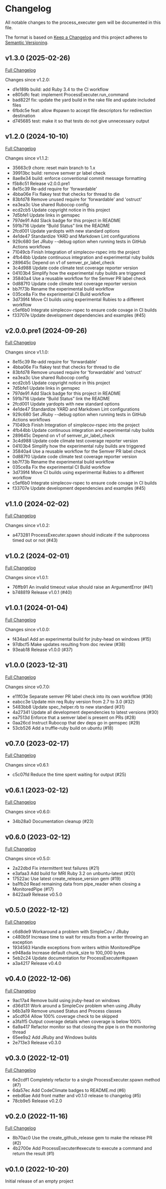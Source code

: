# Changelog

All notable changes to the process_executer gem will be documented in this file.

The format is based on [Keep a Changelog](https://keepachangelog.com/en/1.0.0/)
and this project adheres to [Semantic Versioning](https://semver.org/spec/v2.0.0.html).

## v1.3.0 (2025-02-26)

[Full Changelog](https://github.com/main-branch/process_executer/compare/v1.2.0..v1.3.0)

Changes since v1.2.0:

* d1e189b build: add Ruby 3.4 to the CI workflow
* e805dfc feat: implement ProcessExecuter.run_command
* bad822f fix: update the yard build in the rake file and update included files
* 6fbdc5e feat: allow #spawn to accept file descriptors for redirection destination
* d745685 test: make it so that tests do not give unnecessary output

## v1.2.0 (2024-10-10)

[Full Changelog](https://github.com/main-branch/process_executer/compare/v1.1.2..v1.2.0)

Changes since v1.1.2:

* 35663c9 chore: reset main branch to 1.x
* 39913bc build: remove semver pr label check
* 8ae8e34 build: enforce conventional commit message formatting
* f5b8c51 Release v2.0.0.pre1
* 8e15c39 Re-add require for 'forwardable'
* 4bba06e Fix flakey test that checks for thread to die
* 83bfd78 Remove unused require for 'forwardable' and 'ostruct'
* ea3ea3c Use shared Rubocop config
* ecd2cb5 Update copyright notice in this project
* 7d5bfe1 Update links in gemspec
* 797de91 Add Slack badge for this project in README
* 591b716 Update “Build Status” link the README
* 2fcd001 Update yardopts with new standard options
* 4e1de47 Standardize YARD and Markdown Lint configurations
* 929c680 Set JRuby --debug option when running tests in GitHub Actions workflows
* 71049cb Finish Integration of simplecov-rspec into the project
* 4fb44bb Update continuous integration and experimental ruby builds
* 289645c Depend on v1 of semver_pr_label_check
* 3c4d988 Update code climate test coverage reporter version
* 04103b4 Simplify how the experimental ruby builds are triggered
* 35840a4 Use a reusable workflow for the Semver PR label check
* 0d887f0 Update code climate test coverage reporter version
* bb7f73b Rename the experimental build workflow
* 035ce8a Fix the experimental CI Build workflow
* 3d739f4 Move CI builds using experimental Rubies to a different workflow
* c5ef6b0 Integrate simplecov-rspec to ensure code covage in CI builds
* f33707e Update development dependencies and examples (#45)

## v2.0.0.pre1 (2024-09-26)

[Full Changelog](https://github.com/main-branch/process_executer/compare/v1.1.0..v2.0.0.pre1)

Changes since v1.1.0:

* 8e15c39 Re-add require for 'forwardable'
* 4bba06e Fix flakey test that checks for thread to die
* 83bfd78 Remove unused require for 'forwardable' and 'ostruct'
* ea3ea3c Use shared Rubocop config
* ecd2cb5 Update copyright notice in this project
* 7d5bfe1 Update links in gemspec
* 797de91 Add Slack badge for this project in README
* 591b716 Update “Build Status” link the README
* 2fcd001 Update yardopts with new standard options
* 4e1de47 Standardize YARD and Markdown Lint configurations
* 929c680 Set JRuby --debug option when running tests in GitHub Actions workflows
* 71049cb Finish Integration of simplecov-rspec into the project
* 4fb44bb Update continuous integration and experimental ruby builds
* 289645c Depend on v1 of semver_pr_label_check
* 3c4d988 Update code climate test coverage reporter version
* 04103b4 Simplify how the experimental ruby builds are triggered
* 35840a4 Use a reusable workflow for the Semver PR label check
* 0d887f0 Update code climate test coverage reporter version
* bb7f73b Rename the experimental build workflow
* 035ce8a Fix the experimental CI Build workflow
* 3d739f4 Move CI builds using experimental Rubies to a different workflow
* c5ef6b0 Integrate simplecov-rspec to ensure code covage in CI builds
* f33707e Update development dependencies and examples (#45)

## v1.1.0 (2024-02-02)

[Full Changelog](https://github.com/main-branch/process_executer/compare/v1.0.2..v1.1.0)

Changes since v1.0.2:

* a473281 ProcessExecuter.spawn should indicate if the subprocess timed out or not (#43)

## v1.0.2 (2024-02-01)

[Full Changelog](https://github.com/main-branch/process_executer/compare/v1.0.1..v1.0.2)

Changes since v1.0.1:

* 76ffb91 An invalid timeout value should raise an ArgumentError (#41)
* b748819 Release v1.0.1 (#40)

## v1.0.1 (2024-01-04)

[Full Changelog](https://github.com/main-branch/process_executer/compare/v1.0.0..v1.0.1)

Changes since v1.0.0:

* f434aa1 Add an experimental build for jruby-head on windows (#15)
* 97dbcf5 Make updates resulting from doc review (#38)
* 93eab18 Release v1.0.0 (#37)

## v1.0.0 (2023-12-31)

[Full Changelog](https://github.com/main-branch/process_executer/compare/v0.7.0..v1.0.0)

Changes since v0.7.0:

* e11f03e Separate semver PR label check into its own workflow (#36)
* eabcc3e Update min req Ruby version from 2.7 to 3.0 (#32)
* 5483bb8 Update spec_helper.rb to new standard (#31)
* 4a27341 Update all development dependencies to latest versions (#30)
* ea7513d Enforce that a semver label is present on PRs (#28)
* 0aa26cd Instruct Rubocop that dev deps go in gemspec (#29)
* 53cb526 Add a truffle-ruby build on ubuntu (#18)

## v0.7.0 (2023-02-17)

[Full Changelog](https://github.com/main-branch/process_executer/compare/v0.6.1..v0.7.0)

Changes since v0.6.1:

* c5c07fd Reduce the time spent waiting for output (#25)

## v0.6.1 (2023-02-12)

[Full Changelog](https://github.com/main-branch/process_executer/compare/v0.6.0..v0.6.1)

Changes since v0.6.0:

* 34b28a0 Documentation cleanup (#23)

## v0.6.0 (2023-02-12)

[Full Changelog](https://github.com/main-branch/process_executer/compare/v0.5.0..v0.6.0)

Changes since v0.5.0:

* 2a22dbd Fix intermittent test failures (#21)
* e3afaa3 Add build for MRI Ruby 3.2 on unbuntu-latest (#20)
* 17522ac Use latest create_release_version gem (#19)
* ba1fb2d Read remaining data from pipe_reader when closing a MonitoredPipe (#17)
* 8422aa9 Release v0.5.0

## v0.5.0 (2022-12-12)

[Full Changelog](https://github.com/main-branch/process_executer/compare/v0.4.0...v0.5.0)

* c6d8de9 Workaround a problem with SimpleCov / JRuby
* c480b5f Increase time to wait for results from a writer throwing an exception
* 1934563 Handle exceptions from writers within MonitoredPipe
* e948ada Increase default chunk_size to 100_000 bytes
* 5eb2c24 Update documentation for ProcessExecuter#spawn
* a3a4217 Release v0.4.0

## v0.4.0 (2022-12-06)

[Full Changelog](https://github.com/main-branch/process_executer/compare/v0.3.0...v0.4.0)

* 9ac17a4 Remove build using jruby-head on windows
* d36d131 Work around a SimpleCov problem when using JRuby
* b6b3a19 Remove unused Status and Process classes
* a5cdf04 Allow 100% coverage check to be skipped
* a3fa1f5 Output coverage details when coverage is below 100%
* 6a9a417 Refactor monitor so that closing the pipe is on the monitoring thread
* 65ee9a2 Add JRuby and Windows builds
* 2e713e3 Release v0.3.0

## v0.3.0 (2022-12-01)

[Full Changelog](https://github.com/main-branch/process_executer/compare/v0.2.0...v0.3.0)

* 6e2cdf1 Completely refactor to a single ProcessExecuter.spawn method (#7)
* 6da57ec Add CodeClimate badges to README.md (#6)
* eebd6ae Add front matter and v0.1.0 release to changelog (#5)
* 78cb9e5 Release v0.2.0

## v0.2.0 (2022-11-16)

[Full Changelog](https://github.com/main-branch/process_executer/compare/v0.1.0...v0.2.0)

* 8b70ac0 Use the create_github_release gem to make the release PR (#2)
* 4b2700e Add ProcessExecuter#execute to execute a command and return the result (#1)

## v0.1.0 (2022-10-20)

Initial release of an empty project
